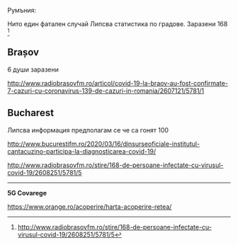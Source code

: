 Румъния:

Нито един фатален случай
Липсва статистика по градове.
Заразени 168 [^1]

## Brașov

6 души заразени

http://www.radiobrasovfm.ro/articol/covid-19-la-braov-au-fost-confirmate-7-cazuri-cu-coronavirus-139-de-cazuri-in-romania/2607121/5781/1

## Bucharest

Липсва информация предполагам се че са гонят 100

http://www.bucurestifm.ro/2020/03/16/dinsurseoficiale-institutul-cantacuzino-participa-la-diagnosticarea-covid-19/

http://www.radiobrasovfm.ro/stire/168-de-persoane-infectate-cu-virusul-covid-19/2608251/5781/5

--------

**5G Covarege**

https://www.orange.ro/acoperire/harta-acoperire-retea/

[^1]: http://www.radiobrasovfm.ro/stire/168-de-persoane-infectate-cu-virusul-covid-19/2608251/5781/5
